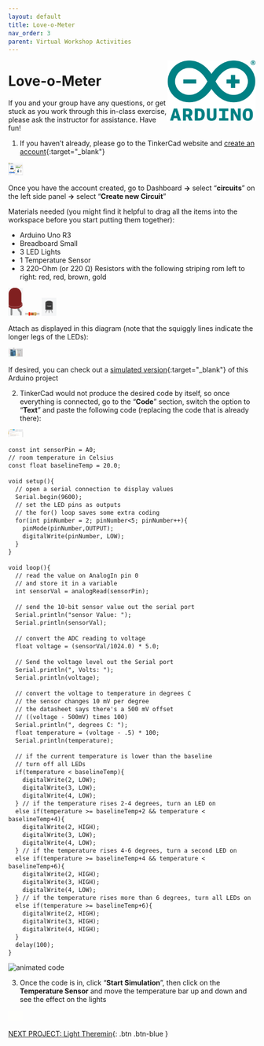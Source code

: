 ```yaml
---
layout: default
title: Love-o-Meter
nav_order: 3
parent: Virtual Workshop Activities
---
```

<img src="..\images\arduino-icon.png" alt="arduino icon" style="float:right;width:180px;">

# Love-o-Meter

If you and your group have any questions, or get stuck as you work through this in-class exercise, please ask the instructor for assistance.  Have fun!

1. If you haven’t already, please go to the TinkerCad website and [create an account](https://www.tinkercad.com/){:target="_blank"}

<img src="..\images\virtual_workshops\hello_world\tinkercad_account.png" alt=" tinkercad account" style="width:30px;">

Once you have the account created, go to Dashboard **->** select “**circuits**” on the left side panel **->** select “**Create new Circuit**”

Materials needed (you might find it helpful to drag all the items into the workspace before you start putting them together):
- Arduino Uno R3
- Breadboard Small
- 3 LED Lights
- 1 Temperature Sensor
- 3 220-Ohm (or 220 &Omega;) Resistors with the following striping rom left to right: red, red, brown, gold

<img src="..\images\virtual_workshops\hello_world\led_cartoon.png" alt="led cartoon" style="width:30px;">
<img src="..\images\virtual_workshops\hello_world\resistor_cartoon.png" alt="resistor cartoon" style="width:30px;">
<img src="..\images\virtual_workshops\love-o-meter\temp_sensor.png" alt="temp sensor cartoon" style="width:30px;">

Attach as displayed in this diagram (note that the squiggly lines indicate the longer legs of the LEDs):

<img src="..\images\virtual_workshops\love-o-meter\breadboard_schematic.png" alt="breadboard" style="width:30px;">

If desired, you can check out a [simulated version](https://goo.gl/azNRuk){:target="_blank"} of this Arduino project

2. TinkerCad would not produce the desired code by itself, so once everything is connected, go to the “**Code**” section, switch the option to “**Text**” and paste the following code (replacing the code that is already there):

<img src="..\images\virtual_workshops\love-o-meter\code.png" alt="code" style="width:30px;">

```
const int sensorPin = A0;
// room temperature in Celsius
const float baselineTemp = 20.0;

void setup(){
  // open a serial connection to display values
  Serial.begin(9600);
  // set the LED pins as outputs
  // the for() loop saves some extra coding
  for(int pinNumber = 2; pinNumber<5; pinNumber++){
    pinMode(pinNumber,OUTPUT);
    digitalWrite(pinNumber, LOW);
  }
}

void loop(){
  // read the value on AnalogIn pin 0 
  // and store it in a variable
  int sensorVal = analogRead(sensorPin);

  // send the 10-bit sensor value out the serial port
  Serial.println("sensor Value: ");
  Serial.println(sensorVal); 

  // convert the ADC reading to voltage
  float voltage = (sensorVal/1024.0) * 5.0;

  // Send the voltage level out the Serial port
  Serial.println(", Volts: ");
  Serial.println(voltage);

  // convert the voltage to temperature in degrees C
  // the sensor changes 10 mV per degree
  // the datasheet says there's a 500 mV offset
  // ((voltage - 500mV) times 100)
  Serial.println(", degrees C: "); 
  float temperature = (voltage - .5) * 100;
  Serial.println(temperature);

  // if the current temperature is lower than the baseline
  // turn off all LEDs
  if(temperature < baselineTemp){
    digitalWrite(2, LOW);
    digitalWrite(3, LOW);
    digitalWrite(4, LOW);
  } // if the temperature rises 2-4 degrees, turn an LED on 
  else if(temperature >= baselineTemp+2 && temperature < baselineTemp+4){
    digitalWrite(2, HIGH);
    digitalWrite(3, LOW);
    digitalWrite(4, LOW);
  } // if the temperature rises 4-6 degrees, turn a second LED on  
  else if(temperature >= baselineTemp+4 && temperature < baselineTemp+6){
    digitalWrite(2, HIGH);
    digitalWrite(3, HIGH);
    digitalWrite(4, LOW);
  } // if the temperature rises more than 6 degrees, turn all LEDs on
  else if(temperature >= baselineTemp+6){
    digitalWrite(2, HIGH);
    digitalWrite(3, HIGH);
    digitalWrite(4, HIGH);
  }
  delay(100);
}
```

<img src="..\images\virtual_workshops\love-o-meter\animated_code_1.gif" alt="animated code" style="width:30px;">

3. Once the code is in, click “**Start Simulation**”, then click on the **Temperature Sensor** and move the temperature bar up and down and see the effect on the lights

<img src="..\images\virtual_workshops\love-o-meter\animated_breadboard.gif" alt="animated breadboard" style="width:30px;">

[NEXT PROJECT: Light Theremin](light_theremin.html){: .btn .btn-blue }
